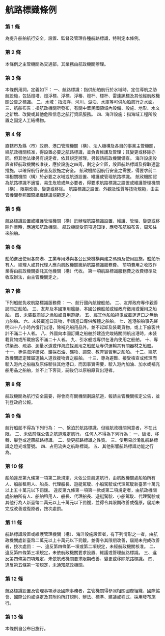# 航路標識條例

### 第 1 條

為提升船舶航行安全，設置、監督及管理各種航路標識，特制定本條例。

### 第 2 條

本條例之主管機關為交通部，其業務由航政機關辦理。

### 第 3 條

本條例用詞，定義如下：
一、航路標識：指供船舶航行於水域時，定位導航之助航設施，包括燈塔、燈浮標、浮標、浮樁、燈杆、標杆、雷達訊標及其他經航政機關公告之標識。
二、水域：指海洋、河川、湖泊、水庫等可供船舶航行之水面。
三、航船布告：指航政機關所發布，有關中華民國領域內設備、設施、地形、水文之新增、改變或其他危險信息之航行資訊服務。
四、海洋設施：指海域工程所設置之固定人工結構物。

### 第 4 條

直轄市及縣（市）政府、港口管理機關（構）、法人機構及各目的事業主管機關，經航政機關核准，得設置必要之航路標識，並負責維護及管理；其變更或移除亦同。但其他法律另有規定者，依其規定辦理，另報請航政機關備查。
海洋設施設置者經航政機關核准後，應於設施之四周，劃定安全區，設置航路標識及採取適當措施，以確保航行安全及設施之安全。
航政機關因航行安全之需要，得要求前二項相關機關（構）於必要之水域或航道設置、維護或管理航路標識。
航政機關認為航路標識不適當、易生危險或無必要者，得要求航路標識之設置或維護管理機關（構），限期改善、變更或移除。
航路標識之設置、外觀及性質等技術規範，由主管機關參照國際組織建議規範定之。

### 第 5 條

航路標識設置或維護管理機關（構）於辦理航路標識設置、維護、管理、變更或移除作業時，應通知航政機關。
航政機關受前項通知後，應發布航船布告，周知往來船舶。

### 第 6 條

船舶進出使用各商港、工業專用港與各公民營機構興建之碼頭及使用設施，船舶所有人、經理人或其代理人應向航政機關繳納航路標識服務費。
前項費用之收取作業得由航政機關委託其他機關（構）代收。
第一項航路標識服務費之收費標準及收取辦法，由主管機關定之。

### 第 7 條

下列船舶免收航路標識服務費：
一、航行國內航線船舶。
二、友邦政府專作親善訪問之船舶。
三、友邦及本國軍用艦艇、本國公務船舶或經政府徵用或僱用之船舶。
四、未裝載商貨之漁船或自用遊艇。
五、經其他船舶拖曳或載運進口之無動力船舶。
六、未裝載進口貨物，申請進口專供解體之船舶。
七、進港船舶事先聲明四十八小時內復行出港，除補充船用品外，並不起卸及裝載貨物，或上下旅客共計不滿二十人者。
八、外國向本國訂購之船舶於建造完竣結關開航出港時，未裝載貨物或所載旅客不滿二十人者。
九、引水船或專供在港內使用之船舶。
十、專供築港、疏濬、測量水道或作海底探測用之船舶及專供運輸其有關器材之船舶。
十一、專供海洋研究、鑽採石油、礦物、調查、教育實習用之船舶。
十二、經航政機關認定確屬運輸人道救援物資之船舶。
十三、專為避難、接受檢查或修理而駛入港內之船舶及原係駛往其他港口，而因事實需要，駛入港內加油、加水或補充船用品之船舶，並不上下客貨，嗣後仍以原船原貨出港者。

### 第 8 條

航政機關為航行安全需要，得會商有關機關劃設航道，報請主管機關核定公告，並刊登政府公報。

### 第 9 條

航行船舶不得為下列行為：
一、繫泊於航路標識。但經航政機關同意者，不在此限。
二、未依前條公告之航道規定航行。
任何人不得為下列行為：
一、破壞、移轉、攀登或遮蔽航路標識。
二、變更航路標識之性質。
三、使用易於淆亂航路標識之燈光或警號。
四、占用流失之航路標識。
五、其他影響航路標識功能之行為。

### 第 10 條

船舶違反第九條第一項第二款規定，未依公告航道航行，由航政機關處船舶所有人、船舶租用人、船長、代理船長、遊艇駕駛、小船駕駛或代理駕駛新臺幣十萬元以上五十萬元以下罰鍰。
違反第九條第一項第一款或第二項規定者，由航政機關處船舶所有人、船舶租用人、船長、代理船長、遊艇駕駛、小船駕駛、代理駕駛或其他行為人新臺幣二萬元以上十萬元以下罰鍰，並得令其限期改善或復原，屆期未完成改善或復原者，按次處罰。

### 第 11 條

航路標識設置或維護管理機關（構）、海洋設施設置者，有下列情形之一者，由航政機關處新臺幣二萬元以上十萬元以下罰鍰，並得令其限期改善，屆期未完成改善者，按次處罰：
一、違反第四條第一項或第二項規定，未經航政機關核准。
二、違反第四條第三項規定，未依航政機關要求設置、維護或管理航路標識。
三、違反第四條第四項規定，未依航政機關要求限期改善、變更或移除航路標識。
四、違反第五條第一項規定，未通知航政機關。

### 第 12 條

航路標識設置及管理事項涉及國際事務者，主管機關得參照相關國際組織、國際協會、國際公約或協定及其附約所訂規則、辦法、標準、建議或程式，採用發布施行。

### 第 13 條

本條例自公布日施行。
